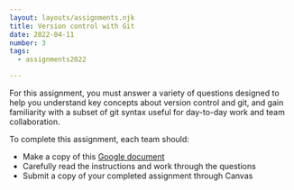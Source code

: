 ```yaml
---
layout: layouts/assignments.njk
title: Version control with Git
date: 2022-04-11
number: 3
tags:
  - assignments2022

---
```


For this assignment, you must answer a variety of questions designed to help you understand key concepts about version control and git, and gain familiarity with a subset of git syntax useful for day-to-day work and team collaboration.

To complete this assignment, each team should:

* Make a copy of this [Google document][]
* Carefully read the instructions and work through the questions
* Submit a copy of your completed assignment through Canvas

[Google document]: https://docs.google.com/document/d/1MHYUXdM6Wn8rkTcQWAkzs11CigJSufmtSxyMWPIYcmk/edit?usp=sharing
